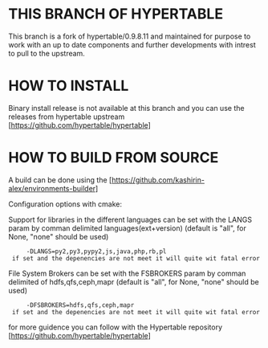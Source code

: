THIS BRANCH OF HYPERTABLE
==============
This branch is a fork of hypertable/0.9.8.11 and maintained for purpose to work with an up to date components and further developments with intrest to pull to the upstream.

HOW TO INSTALL
==============

Binary install release is not available at this branch and you can use the releases from hypertable upstream [https://github.com/hypertable/hypertable]


HOW TO BUILD FROM SOURCE
========================

A build can be done using the  [https://github.com/kashirin-alex/environments-builder]
 
Configuration options with cmake:
  
  Support for libraries in the different languages can be set with the LANGS param by comman delimited languages(ext+version)
    (default is "all", for None, "none" should be used) 
  
         -DLANGS=py2,py3,pypy2,js,java,php,rb,pl
     if set and the depenencies are not meet it will quite wit fatal error
  
  File System Brokers can be set with the FSBROKERS param by comman delimited of hdfs,qfs,ceph,mapr
    (default is "all", for None, "none" should be used) 
  
         -DFSBROKERS=hdfs,qfs,ceph,mapr
     if set and the depenencies are not meet it will quite wit fatal error
     
     
     
for more guidence you can follow with the Hypertable repository [https://github.com/hypertable/hypertable]
